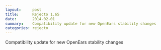```yaml
---
layout:     post
title:      Rejecto 1.65 
date:       2014-02-01
summary:    Compatibility update for new OpenEars stability changes
categories: rejecto
---
```

Compatibility update for new OpenEars stability changes